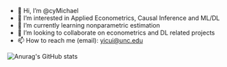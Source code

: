 - 👋 Hi, I’m @cyMichael
- 👀 I’m interested in Applied Econometrics, Causal Inference and ML/DL
- 🌱 I’m currently learning nonparametric estimation
- 💞️ I’m looking to collaborate on econometrics and DL related projects
- 📫 How to reach me (email): yicui@unc.edu

<!---
cyMichael/cyMichael is a ✨ special ✨ repository because its `README.md` (this file) appears on your GitHub profile.
You can click the Preview link to take a look at your changes.
--->

![Anurag's GitHub stats](https://github-readme-stats.vercel.app/api?username=cyMichael&show_icons=true&theme=radical)

